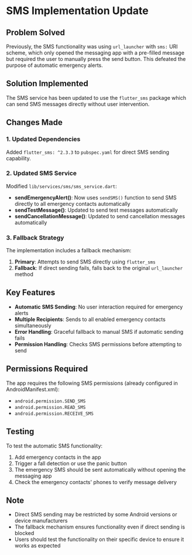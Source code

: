 # SMS Implementation Update

## Problem Solved

Previously, the SMS functionality was using `url_launcher` with `sms:` URI scheme, which only opened the messaging app with a pre-filled message but required the user to manually press the send button. This defeated the purpose of automatic emergency alerts.

## Solution Implemented

The SMS service has been updated to use the `flutter_sms` package which can send SMS messages directly without user intervention.

## Changes Made

### 1. Updated Dependencies

Added `flutter_sms: ^2.3.3` to `pubspec.yaml` for direct SMS sending capability.

### 2. Updated SMS Service

Modified `lib/services/sms/sms_service.dart`:

- **sendEmergencyAlert()**: Now uses `sendSMS()` function to send SMS directly to all emergency contacts automatically
- **sendTestMessage()**: Updated to send test messages automatically
- **sendCancellationMessage()**: Updated to send cancellation messages automatically

### 3. Fallback Strategy

The implementation includes a fallback mechanism:

1. **Primary**: Attempts to send SMS directly using `flutter_sms`
2. **Fallback**: If direct sending fails, falls back to the original `url_launcher` method

## Key Features

- **Automatic SMS Sending**: No user interaction required for emergency alerts
- **Multiple Recipients**: Sends to all enabled emergency contacts simultaneously
- **Error Handling**: Graceful fallback to manual SMS if automatic sending fails
- **Permission Handling**: Checks SMS permissions before attempting to send

## Permissions Required

The app requires the following SMS permissions (already configured in AndroidManifest.xml):

- `android.permission.SEND_SMS`
- `android.permission.READ_SMS`
- `android.permission.RECEIVE_SMS`

## Testing

To test the automatic SMS functionality:

1. Add emergency contacts in the app
2. Trigger a fall detection or use the panic button
3. The emergency SMS should be sent automatically without opening the messaging app
4. Check the emergency contacts' phones to verify message delivery

## Note

- Direct SMS sending may be restricted by some Android versions or device manufacturers
- The fallback mechanism ensures functionality even if direct sending is blocked
- Users should test the functionality on their specific device to ensure it works as expected

